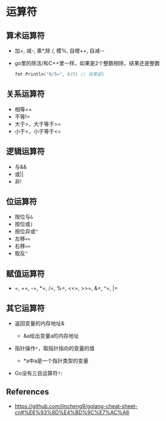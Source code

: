 # 运算符

## 算术运算符

* 加+, 减-, 乘*,除 /, 模%, 自增++, 自减--

* go里的除法/和C++里一样，如果是2个整数相除，结果还是整数

  ```go
  fmt.Println("6/5=", 6/5) // 结果是1
  ```

## 关系运算符

* 相等==
* 不等!=
* 大于>，大于等于>=
* 小于<，小于等于<=

## 逻辑运算符

* 与&&
* 或||
* 非!

## 位运算符

* 按位与`&`
* 按位或`|`
* 按位异或`^`
* 左移`<<`
* 右移`>>`
*  取反`^`

## 赋值运算符

* =, +=, -=, *=, /=, %=, <<=, >>=, &=, ^=, |=

## 其它运算符

* 返回变量的内存地址&
  * &a给出变量a的内存地址
* 指针操作`*`，取指针指向的变量的值
  * *a中a是一个指针类型的变量

* Go没有三目运算符`?:`



## References

* https://github.com/jincheng9/golang-cheat-sheet-cn#%E6%93%8D%E4%BD%9C%E7%AC%A6
